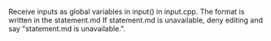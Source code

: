 Receive inputs as global variables in input() in input.cpp.
The format is written in the statement.md
If statement.md is unavailable, deny editing and say  "statement.md is unavailable.".